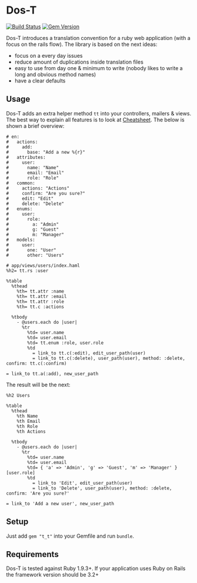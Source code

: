 # Dos-T

[![Build Status](https://travis-ci.org/jalkoby/tt.svg?branch=master)](https://travis-ci.org/jalkoby/tt)
[![Gem Version](https://badge.fury.io/rb/t_t.svg)](https://badge.fury.io/rb/t_t)

Dos-T introduces a translation convention for a ruby web application (with a focus on the rails flow). The library is based on the next ideas:
- focus on a every day issues
- reduce amount of duplications inside translation files
- easy to use from day one & minimum to write (nobody likes to write a long and obvious method names)
- have a clear defaults

## Usage

Dos-T adds an extra helper method `tt` into your controllers, mailers & views. The best way to explain all features
is to look at [Cheatsheet](./cheatsheet.md). The below is shown a brief overview:

```Haml
# en:
#   actions:
#     add:
#       base: "Add a new %{r}"
#   attributes:
#     user:
#       name: "Name"
#       email: "Email"
#       role: "Role"
#   common:
#     actions: "Actions"
#     confirm: "Are you sure?"
#     edit: "Edit"
#     delete: "Delete"
#   enums:
#     user:
#       role:
#         a: "Admin"
#         g: "Guest"
#         m: "Manager"
#   models:
#     user:
#       one: "User"
#       other: "Users"

# app/views/users/index.haml
%h2= tt.rs :user

%table
  %thead
    %th= tt.attr :name
    %th= tt.attr :email
    %th= tt.attr :role
    %th= tt.c :actions

  %tbody
    - @users.each do |user|
      %tr
        %td= user.name
        %td= user.email
        %td= tt.enum :role, user.role
        %td
          = link_to tt.c(:edit), edit_user_path(user)
          = link_to tt.c(:delete), user_path(user), method: :delete, confirm: tt.c(:confirm)

= link_to tt.a(:add), new_user_path
```

The result will be the next:
```Haml
%h2 Users

%table
  %thead
    %th Name
    %th Email
    %th Role
    %th Actions

  %tbody
    - @users.each do |user|
      %tr
        %td= user.name
        %td= user.email
        %td= { 'a' => 'Admin', 'g' => 'Guest', 'm' => 'Manager' }[user.role]
        %td
          = link_to 'Edit', edit_user_path(user)
          = link_to 'Delete', user_path(user), method: :delete, confirm: 'Are you sure?'

= link_to 'Add a new user', new_user_path
```

## Setup

Just add `gem "t_t"` into your Gemfile and run `bundle`. 

## Requirements

Dos-T is tested against Ruby 1.9.3+. If your application uses Ruby on Rails the framework version should be 3.2+

